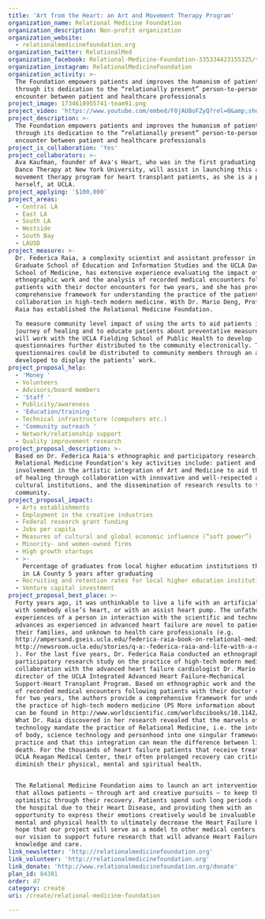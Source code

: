 ```yaml
---
title: 'Art from the Heart: an Art and Movement Therapy Program'
organization_name: Relational Medicine Foundation
organization_description: Non-profit organization
organization_website:
  - relationalmedicinefoundation.org
organization_twitter: RelationalMed
organization_facebook: Relational-Medicine-Foundation-335334423155325/timeline/
organization_instagram: RelationalMedicineFoundation
organization_activity: >-
  The Foundation empowers patients and improves the humanism of patient care
  through its dedication to the “relationally present” person-to-person
  encounter between patient and healthcare professionals
project_image: 1734618955741-team91.png
project_video: 'https://www.youtube.com/embed/F0jAU8oFZyQ?rel=0&amp;showinfo=0'
project_description: >-
  The Foundation empowers patients and improves the humanism of patient care
  through its dedication to the “relationally present” person-to-person
  encounter between patient and healthcare professionals
project_is_collaboration: 'Yes'
project_collaborators: >-
  Ava Kaufman, founder of Ava's Heart, who was in the first graduating class in
  Dance Therapy at New York University, will assist in launching this art and
  movement therapy program for heart transplant patients, as she is a patient
  herself, at UCLA.
project_applying: '$100,000'
project_areas:
  - Central LA
  - East LA
  - South LA
  - Westside
  - South Bay
  - LAUSD
project_measure: >-
  Dr. Federica Raia, a complexity scientist and assistant professor in the UCLA
  Graduate School of Education and Information Studies and the UCLA David Geffen
  School of Medicine, has extensive experience evaluating the impact of
  ethnographic work and the analysis of recorded medical encounters following
  patients with their doctor encounters for two years, and she has provided a
  comprehensive framework for understanding the practice of the patient-doctor
  collaboration in high-tech modern medicine. With Dr. Mario Deng, Professor
  Raia has established the Relational Medicine Foundation. 

  To measure community level impact of using the arts to aid patients in their
  journey of healing and to educate patients about preventative measures, we
  will work with the UCLA Fielding School of Public Health to develop
  questionnaires further distributed to the community electronically. The
  questionnaires could be distributed to community members through an app
  developed to display the patients’ work.
project_proposal_help:
  - 'Money '
  - Volunteers
  - Advisors/board members
  - 'Staff '
  - Publicity/awareness
  - 'Education/training '
  - Technical infrastructure (computers etc.)
  - 'Community outreach '
  - Network/relationship support
  - Quality improvement research
project_proposal_description: >-
  Based on Dr. Federica Raia's ethnographic and participatory research, the
  Relational Medicine Foundation's key activities include: patient and student
  involvement in the artistic integration of Art and Medicine to aid the process
  of healing through collaboration with innovative and well-respected arts and
  cultural institutions, and the dissemination of research results to the
  community.
project_proposal_impact:
  - Arts establishments
  - Employment in the creative industries
  - Federal research grant funding
  - Jobs per capita
  - Measures of cultural and global economic influence (“soft power”)
  - Minority- and women-owned firms
  - High growth startups
  - >-
    Percentage of graduates from local higher education institutions that remain
    in LA County 5 years after graduating
  - Recruiting and retention rates for local higher education institutions
  - Venture capital investment
project_proposal_best_place: >-
  Forty years ago, it was unthinkable to live a life with an artificial heart,
  with somebody else’s heart, or with an assist heart pump. The unfathomable
  experiences of a person in interaction with the scientific and technological
  advances as experienced in advanced heart failure are novel to patients and
  their families, and unknown to health care professionals (e.g.
  http://ampersand.gseis.ucla.edu/federica-raia-book-on-relational-medicine-reveals-doctor-patient-collaboration-2/;
  http://newsroom.ucla.edu/stories/q-a:-federica-raia-and-life-with-a-new-heart
  ). For the last five years, Dr. Federica Raia conducted an ethnographic and
  participatory research study on the practice of high-tech modern medicine in
  collaboration with the advanced heart failure cardiologist Dr. Mario Deng,
  director of the UCLA Integrated Advanced Heart Failure-Mechanical
  Support-Heart Transplant Program. Based on ethnographic work and the analysis
  of recorded medical encounters following patients with their doctor encounters
  for two years, the authors provide a comprehensive framework for understanding
  the practice of high-tech modern medicine (PS More information about this book
  can be found in http://www.worldscientific.com/worldscibooks/10.1142/9065).
  What Dr. Raia discovered in her research revealed that the marvels of
  technology mandate the practice of Relational Medicine, i.e. the integration
  of body, science technology and personhood into one singular framework of
  practice and that this integration can mean the difference between life and
  death. For the thousands of heart failure patients that receive treatment at
  UCLA Reagan Medical Center, their often prolonged recovery can critically
  diminish their physical, mental and spiritual health.


  The Relational Medicine Foundation aims to launch an art intervention program
  that allows patients – through art and creative pursuits – to keep them
  optimistic through their recovery. Patients spend such long periods of time in
  the hospital due to their Heart Disease, and providing them with an
  opportunity to express their emotions creatively would be invaluable to their
  mental and physical health to ultimately decrease the Heart Failure burden. We
  hope that our project will serve as a model to other medical centers. It is in
  our vision to support future research that will advance Heart Failure
  knowledge and care.
link_newsletter: 'http://relationalmedicinefoundation.org'
link_volunteer: 'http://relationalmedicinefoundation.org'
link_donate: 'http://www.relationalmedicinefoundation.org/donate'
plan_id: 84381
order: 47
category: create
uri: /create/relational-medicine-foundation

---
```

